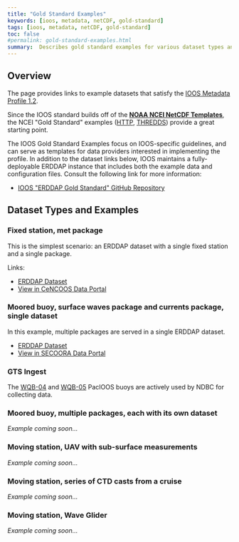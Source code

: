 ```yaml
---
title: "Gold Standard Examples"
keywords: [ioos, metadata, netCDF, gold-standard]
tags: [ioos, metadata, netCDF, gold-standard]
toc: false
#permalink: gold-standard-examples.html
summary:  Describes gold standard examples for various dataset types and scenarios.
---
```



## **Overview**

The page provides links to example datasets that satisfy the [IOOS Metadata Profile 1.2](ioos-metadata-profile-v1-2.html).

Since the IOOS standard builds off of the [**NOAA NCEI NetCDF Templates**](https://www.nodc.noaa.gov/data/formats/netcdf/), the NCEI "Gold Standard" examples ([HTTP](https://data.nodc.noaa.gov/ncei/example/data/netcdf/), [THREDDS](https://data.nodc.noaa.gov/thredds/catalog/example/catalog.html)) provide a great starting point.

The IOOS Gold Standard Examples focus on IOOS-specific guidelines, and can serve as templates for data providers interested in implementing the profile.  In addition to the dataset links below, IOOS maintains a fully-deployable ERDDAP instance that includes both the example data and configuration files.  Consult the following link for more information:

* [IOOS "ERDDAP Gold Standard" GitHub Repository](https://github.com/ioos/erddap-gold-standard)

## **Dataset Types and Examples**

### Fixed station, met package

This is the simplest scenario: an ERDDAP dataset with a single fixed station and a single package.

Links:

* [ERDDAP Dataset](http://erddap.cencoos.org/erddap/tabledap/edu_calpoly_marine_morro_bay_met.html)
* [View in CeNCOOS Data Portal](https://data.cencoos.org/#metadata/57163/station)

### Moored buoy, surface waves package and currents package, single dataset

In this example, multiple packages are served in a single ERDDAP dataset.

* [ERDDAP Dataset](https://erddap.secoora.org/erddap/tabledap/ssbn7-sun2wave-sun2w-sunset-n.html)
* [View in SECOORA Data Portal](https://portal.secoora.org/#metadata/100058/station/data)

### GTS Ingest

The [WQB-04](https://pae-paha.pacioos.hawaii.edu/erddap/info/WQB-04/index.html) and [WQB-05](https://pae-paha.pacioos.hawaii.edu/erddap/info/WQB-05/index.html) PacIOOS buoys are actively used by NDBC for collecting data.

### Moored buoy, multiple packages, each with its own dataset

*Example coming soon...*

### Moving station, UAV with sub-surface measurements

*Example coming soon...*

### Moving station, series of CTD casts from a cruise

*Example coming soon...*

### Moving station, Wave Glider

*Example coming soon...*

